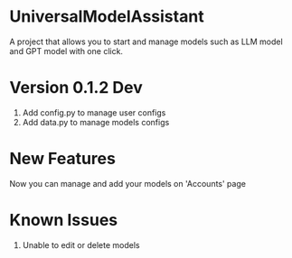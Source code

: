 # UniversalModelAssistant
A project that allows you to start and manage models such as LLM model and GPT model with one click.

# Version 0.1.2 Dev
1. Add config.py to manage user configs
2. Add data.py to manage models configs

# New Features
Now you can manage and add your models on 'Accounts' page

# Known Issues
1. Unable to edit or delete models